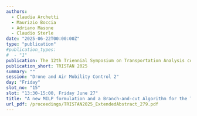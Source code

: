 ```yaml
---
authors:
  - Claudia Archetti
  - Maurizio Boccia
  - Adriano Masone
  - Claudio Sterle
date: "2025-06-22T00:00:00Z"
type: "publication"
#publication_types:
#  - "1"
publication: The 12th Triennial Symposium on Transportation Analysis conference
publication_short: TRISTAN 2025
summary: ""
session: "Drone and Air Mobility Control 2"
day: "Friday"
slot_no: "15"
slot: "13:30-15:00, Friday June 27"
title: "A new MILP formulation and a Branch-and-cut Algorithm for the TSP with Release Dates and Drone Resupply"
url_pdf: /proceedings/TRISTAN2025_ExtendedAbstract_279.pdf
---
```

